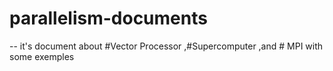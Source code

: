 # parallelism-documents
--
it's document about #Vector Processor ,#Supercomputer ,and # MPI with some exemples 
